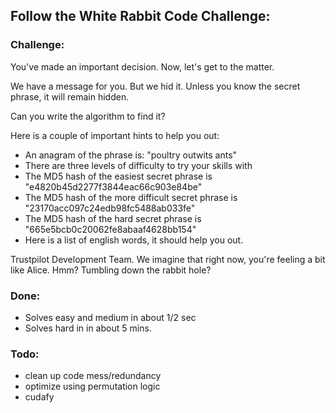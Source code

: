 ## Follow the White Rabbit Code Challenge:

### Challenge:

You've made an important decision. Now, let's get to the matter.

We have a message for you. But we hid it. 
Unless you know the secret phrase, it will remain hidden.

Can you write the algorithm to find it?

Here is a couple of important hints to help you out:
- An anagram of the phrase is: "poultry outwits ants"
- There are three levels of difficulty to try your skills with
- The MD5 hash of the easiest secret phrase is "e4820b45d2277f3844eac66c903e84be"
- The MD5 hash of the more difficult secret phrase is "23170acc097c24edb98fc5488ab033fe"
- The MD5 hash of the hard secret phrase is "665e5bcb0c20062fe8abaaf4628bb154"
- Here is a list of english words, it should help you out.
  
Trustpilot Development Team. 
We imagine that right now, you're feeling a bit like Alice. Hmm? Tumbling down the rabbit hole?

### Done:
- Solves easy and medium in about 1/2 sec
- Solves hard in in about 5 mins.

### Todo: 
- clean up code mess/redundancy
- optimize using permutation logic
- cudafy